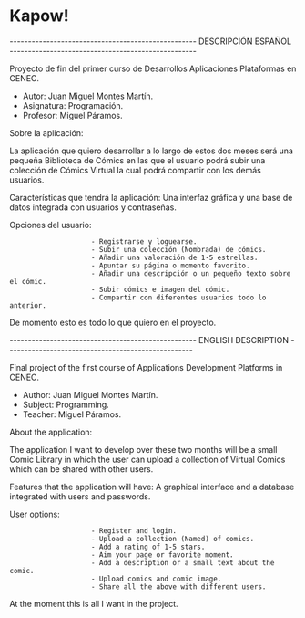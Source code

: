 # Kapow!
--------------------------------------------------- DESCRIPCIÓN  ESPAÑOL ---------------------------------------------------

Proyecto de fin del primer curso de Desarrollos Aplicaciones Plataformas en CENEC.
  - Autor: Juan Miguel Montes Martín.
  - Asignatura: Programación.
  - Profesor: Miguel Páramos.

Sobre la aplicación:

La aplicación que quiero desarrollar a lo largo de estos dos meses será una pequeña Biblioteca de Cómics en las que el usuario podrá subir una colección de Cómics Virtual la cual podrá compartir con los demás usuarios.

Características que tendrá la aplicación: Una interfaz gráfica y una base de datos integrada con usuarios y contraseñas.

Opciones del usuario:

                        - Registrarse y loguearse.
                        - Subir una colección (Nombrada) de cómics.
                        - Añadir una valoración de 1-5 estrellas.
                        - Apuntar su página o momento favorito.
                        - Añadir una descripción o un pequeño texto sobre el cómic.
                        - Subir cómics e imagen del cómic.
                        - Compartir con diferentes usuarios todo lo anterior.

De momento esto es todo lo que quiero en el proyecto.


--------------------------------------------------- ENGLISH DESCRIPTION ---------------------------------------------------


Final project of the first course of Applications Development Platforms in CENEC.
  - Author: Juan Miguel Montes Martín.
  - Subject: Programming.
  - Teacher: Miguel Páramos. 

About the application:

The application I want to develop over these two months will be a small Comic Library in which the user can upload a collection of Virtual Comics which can be shared with other users.

Features that the application will have: A graphical interface and a database integrated with users and passwords.

User options:

                        - Register and login.
                        - Upload a collection (Named) of comics.
                        - Add a rating of 1-5 stars.
                        - Aim your page or favorite moment.
                        - Add a description or a small text about the comic.
                        - Upload comics and comic image.
                        - Share all the above with different users.

At the moment this is all I want in the project.

